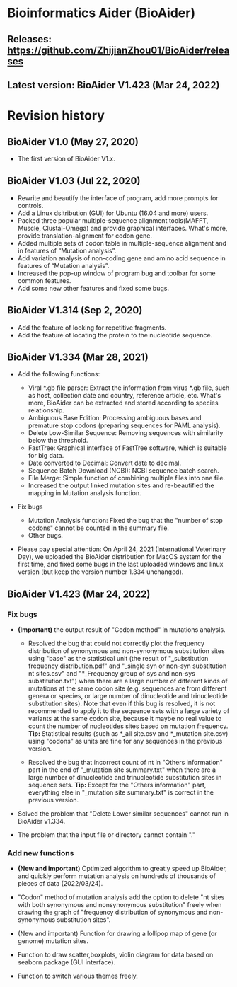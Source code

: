 # Bioinformatics Aider (BioAider)

## Releases: https://github.com/ZhijianZhou01/BioAider/releases

## Latest version: BioAider V1.423 (Mar 24, 2022)


# Revision history


## BioAider V1.0 (May 27, 2020)
+ The first version of BioAider V1.x.


## BioAider V1.03 (Jul 22, 2020)
+ Rewrite and beautify the interface of program, add more prompts for controls.
+ Add a Linux dsitribution (GUI) for Ubuntu (16.04 and more) users.
+ Packed three popular multiple-sequence alignment tools(MAFFT, Muscle, Clustal-Omega) and provide graphical interfaces. What's more, provide translation-alignment for codon gene.
+ Added multiple sets of codon table in multiple-sequence alignment and in features of “Mutation analysis”.
+ Add variation analysis of non-coding gene and amino acid sequence in features of “Mutation analysis”.
+ Increased the pop-up window of program bug and toolbar for some common features.
+ Add some new other features and fixed some bugs.


## BioAider V1.314 (Sep 2, 2020)
+ Add the feature of looking for repetitive fragments.
+ Add the feature of locating the protein to the nucleotide sequence.


## BioAider V1.334 (Mar 28, 2021)
+ Add the following functions:
    + Viral *.gb file parser: Extract the information from virus *.gb file, such as host, collection date and country, reference article, etc. What's more, BioAider can be extracted and stored according to species relationship.
    + Ambiguous Base Edition: Processing ambiguous bases and premature stop codons (preparing sequences for PAML analysis).
    + Delete Low-Similar Sequence: Removing sequences with similarity below the threshold.
    + FastTree: Graphical interface of FastTree software, which is suitable for big data.
    + Date converted to Decimal: Convert date to decimal.
    + Sequence Batch Download (NCBI): NCBI sequence batch search.
    + File Merge: Simple function of combining multiple files into one file.
    + Increased the output linked mutation sites and re-beautified the mapping in Mutation analysis function.

+ Fix bugs
    + Mutation Analysis function: Fixed the bug that the "number of stop codons" cannot be counted in the summary file.
    + Other bugs.

+ Please pay special attention:
On April 24, 2021 (International Veterinary Day), we uploaded the BioAider distribution for MacOS system for the first time, and fixed some bugs in the last uploaded windows and linux version (but keep the version number 1.334 unchanged).


## BioAider V1.423 (Mar 24, 2022)
### Fix bugs
+ <b>(Important)</b> the output result of "Codon method" in mutations analysis.
  + Resolved the bug that could not correctly plot the frequency distribution of synonymous and non-synonymous substitution sites using "base" as the statistical unit (the result of "_substitution frequency distribution.pdf" and "_single syn or non-syn substitution nt sites.csv" and "*_Frequency group of sys and non-sys substitution.txt") when there are a large number of different kinds of mutations at the same codon site (e.g. sequences are from different genera or species, or large number of dinucleotide and trinucleotide substitution sites). Note that even if this bug is resolved, it is not recommended to apply it to the sequence sets with a large variety of variants at the same codon site, because it maybe no real value to count the number of nucleotides sites based on mutation frequency.
    <b>Tip: </b>Statistical results (such as *_all site.csv and *_mutation site.csv) using "codons" as units are fine for any sequences in the previous version.

  + Resolved the bug that incorrect count of nt in "Others information" part in the end of "_mutation site summary.txt" when there are a large number of dinucleotide and trinucleotide substitution sites in sequence sets.
    <b>Tip: </b>Except for the "Others information" part, everything else in "_mutation site summary.txt" is correct in the previous version.

+ Solved the problem that "Delete Lower similar sequences" cannot run in BioAider v1.334.

+ The problem that the input file or directory cannot contain "."

### Add new functions
+ <b>(New and important)</b> Optimized algorithm to greatly speed up BioAider, and quickly perform mutation analysis on hundreds of thousands of pieces of data (2022/03/24).

+ "Codon" method of mutation analysis add the option to delete "nt sites with both synonymous and nonsynonymous substitution" freely when drawing the graph of "frequency distribution of synonymous and non-synonymous substitution sites".

+ (New and important) Function for drawing a lollipop map of gene (or genome) mutation sites.
+ Function to draw scatter,boxplots, violin diagram for data based on seaborn package (GUI interface).
+ Function to switch various themes freely.



